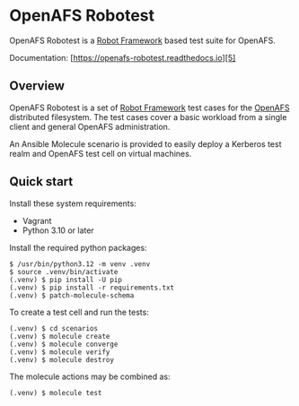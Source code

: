 # OpenAFS Robotest

OpenAFS Robotest is a [Robot Framework][1] based test suite for OpenAFS.

Documentation: [https://openafs-robotest.readthedocs.io][5]

## Overview

OpenAFS Robotest is a set of [Robot Framework][1] test cases for the [OpenAFS][4]
distributed filesystem.  The test cases cover a basic workload from a single
client and general OpenAFS administration.

An Ansible Molecule scenario is provided to easily deploy a Kerberos test realm
and OpenAFS test cell on virtual machines.

## Quick start

Install these system requirements:

* Vagrant
* Python 3.10 or later

Install the required python packages:

    $ /usr/bin/python3.12 -m venv .venv
    $ source .venv/bin/activate
    (.venv) $ pip install -U pip
    (.venv) $ pip install -r requirements.txt
    (.venv) $ patch-molecule-schema

To create a test cell and run the tests:

    (.venv) $ cd scenarios
    (.venv) $ molecule create
    (.venv) $ molecule converge
    (.venv) $ molecule verify
    (.venv) $ molecule destroy

The molecule actions may be combined as:

    (.venv) $ molecule test


[1]: http://robotframework.org/
[2]: https://github.com/openafs-contrib/robotframework-openafslibrary
[3]: https://github.com/openafs-contrib/ansible-openafs
[4]: https://www.openafs.org
[5]: https://openafs-robotest.readthedocs.io/
